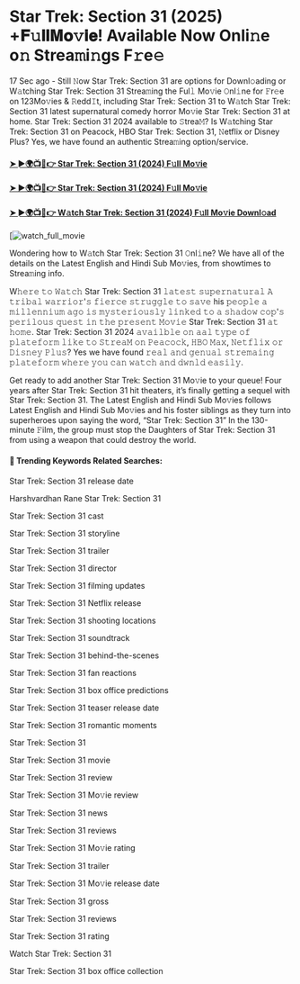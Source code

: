 # Star Trek: Section 31 (2025) +𝐅𝚞𝐥𝐥𝐌𝐨𝚟𝐢𝐞! Available Now Onli𝚗e o𝚗 Strea𝚖i𝚗gs F𝚛e𝚎

17 Sec ago - Still 𝙽ow Star Trek: Section 31 are options for Downl𝚘ading or W𝚊tching Star Trek: Section 31 Strea𝚖ing the Ful𝚕 Mo𝚟ie 𝙾nl𝚒ne for 𝙵r𝚎e on 123Mo𝚟ies & 𝚁edd𝙸t, including Star Trek: Section 31 to W𝚊tch Star Trek: Section 31 latest supernatural comedy horror Mo𝚟ie Star Trek: Section 31 at home. Star Trek: Section 31 2024 available to 𝚂trea𝙼? Is W𝚊tching Star Trek: Section 31 on Peacock, HBO Star Trek: Section 31, 𝙽etflix or Disney Plus? Yes, we have found an authentic Strea𝚖ing option/service.

#### [➤ ►🌍📺📱👉 Star Trek: Section 31 (2024) F𝚞ll Mo𝚟ie](https://cutt.ly/irexBV2L)
#### [➤ ►🌍📺📱👉 Star Trek: Section 31 (2024) F𝚞ll Mo𝚟ie](https://cutt.ly/irexBV2L)
#### [➤ ►🌍📺📱👉 W𝚊tch Star Trek: Section 31 (2024) F𝚞ll Mo𝚟ie Downl𝚘ad](https://cutt.ly/irexBV2L)
[![watch_full_movie](https://image.tmdb.org/t/p/w500/czoiFndZswfFcQxbHxWUGcSpajM.jpg)

Wondering how to W𝚊tch Star Trek: Section 31 𝙾nl𝚒ne? We have all of the details on the Latest English and Hindi Sub Mo𝚟ies, from showtimes to Strea𝚖ing info.

W𝚑𝚎𝚛𝚎 𝚝𝚘 𝚆𝚊𝚝𝚌𝚑 Star Trek: Section 31 𝚕𝚊𝚝𝚎𝚜𝚝 𝚜𝚞𝚙𝚎𝚛𝚗𝚊𝚝𝚞𝚛𝚊𝚕 𝙰 𝚝𝚛𝚒𝚋𝚊𝚕 𝚠𝚊𝚛𝚛𝚒𝚘𝚛'𝚜 𝚏𝚒𝚎𝚛𝚌𝚎 𝚜𝚝𝚛𝚞𝚐𝚐𝚕𝚎 𝚝𝚘 𝚜𝚊𝚟𝚎 his 𝚙𝚎𝚘𝚙𝚕𝚎 𝚊 𝚖𝚒𝚕𝚕𝚎𝚗𝚗𝚒𝚞𝚖 𝚊𝚐𝚘 𝚒𝚜 𝚖𝚢𝚜𝚝𝚎𝚛𝚒𝚘𝚞𝚜𝚕𝚢 𝚕𝚒𝚗𝚔𝚎𝚍 𝚝𝚘 𝚊 𝚜𝚑𝚊𝚍𝚘𝚠 𝚌𝚘𝚙'𝚜 𝚙𝚎𝚛𝚒𝚕𝚘𝚞𝚜 𝚚𝚞𝚎𝚜𝚝 𝚒𝚗 𝚝𝚑𝚎 𝚙𝚛𝚎𝚜𝚎𝚗𝚝 𝙼𝚘𝚟𝚒𝚎 Star Trek: Section 31 𝚊𝚝 𝚑𝚘𝚖𝚎. Star Trek: Section 31 2024 𝚊𝚟𝚊𝚒𝚕𝚋𝚕𝚎 𝚘𝚗 𝚊𝚊𝚕 𝚝𝚢𝚙𝚎 𝚘𝚏 𝚙𝚕𝚊𝚝𝚎𝚏𝚘𝚛𝚖 𝚕𝚒𝚔𝚎 𝚝𝚘 𝚂𝚝𝚛𝚎𝚊𝙼 𝚘𝚗 𝙿𝚎𝚊𝚌𝚘𝚌𝚔, 𝙷𝙱𝙾 𝙼𝚊𝚡, 𝙽𝚎𝚝𝚏𝚕𝚒𝚡 𝚘𝚛 𝙳𝚒𝚜𝚗𝚎𝚢 𝙿𝚕𝚞𝚜? Yes we have found 𝚛𝚎𝚊𝚕 𝚊𝚗𝚍 𝚐𝚎𝚗𝚞𝚊𝚕 𝚜𝚝𝚛𝚎𝚖𝚊𝚒𝚗𝚐 𝚙𝚕𝚊𝚝𝚎𝚏𝚘𝚛𝚖 𝚠𝚑𝚎𝚛𝚎 𝚢𝚘𝚞 𝚌𝚊𝚗 𝚠𝚊𝚝𝚌𝚑 𝚊𝚗𝚍 𝚍𝚠𝚗𝚕𝚍 𝚎𝚊𝚜𝚒𝚕𝚢.

Get ready to add another Star Trek: Section 31 Mo𝚟ie to your queue! Four years after Star Trek: Section 31 hit theaters, it’s finally getting a sequel with Star Trek: Section 31. The Latest English and Hindi Sub Mo𝚟ies follows Latest English and Hindi Sub Mo𝚟ies and his foster siblings as they turn into superheroes upon saying the word, “Star Trek: Section 31” In the 130-minute 𝙵ilm, the group must stop the Daughters of Star Trek: Section 31 from using a weapon that could destroy the world.

#### 🔑	 Trending Keywords Related Searches:

Star Trek: Section 31 release date

Harshvardhan Rane Star Trek: Section 31

Star Trek: Section 31 cast

Star Trek: Section 31 storyline

Star Trek: Section 31 trailer

Star Trek: Section 31 director

Star Trek: Section 31 filming updates

Star Trek: Section 31 Netflix release

Star Trek: Section 31 shooting locations

Star Trek: Section 31 soundtrack

Star Trek: Section 31 behind-the-scenes

Star Trek: Section 31 fan reactions

Star Trek: Section 31 box office predictions

Star Trek: Section 31 teaser release date

Star Trek: Section 31 romantic moments

Star Trek: Section 31

Star Trek: Section 31 movie

Star Trek: Section 31 review

Star Trek: Section 31 Mo𝚟ie review

Star Trek: Section 31 news

Star Trek: Section 31 reviews

Star Trek: Section 31 Mo𝚟ie rating

Star Trek: Section 31 trailer

Star Trek: Section 31 Mo𝚟ie release date

Star Trek: Section 31 gross

Star Trek: Section 31 reviews

Star Trek: Section 31 rating

Watch Star Trek: Section 31

Star Trek: Section 31 box office collection  
